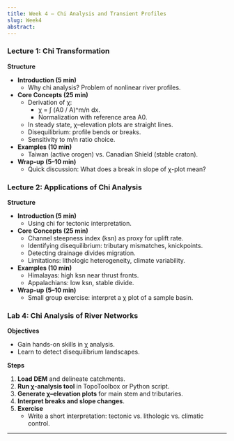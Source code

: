 ```yaml
---
title: Week 4 – Chi Analysis and Transient Profiles
slug: Week4
abstract:
---
```


### Lecture 1: Chi Transformation
**Structure**
- **Introduction (5 min)**
  - Why chi analysis? Problem of nonlinear river profiles.
- **Core Concepts (25 min)**
  - Derivation of χ:
    - χ = ∫ (A0 / A)^m/n dx.
    - Normalization with reference area A0.
  - In steady state, χ–elevation plots are straight lines.
  - Disequilibrium: profile bends or breaks.
  - Sensitivity to m/n ratio choice.
- **Examples (10 min)**
  - Taiwan (active orogen) vs. Canadian Shield (stable craton).
- **Wrap-up (5–10 min)**
  - Quick discussion: What does a break in slope of χ-plot mean?

### Lecture 2: Applications of Chi Analysis
**Structure**
- **Introduction (5 min)**
  - Using chi for tectonic interpretation.
- **Core Concepts (25 min)**
  - Channel steepness index (ksn) as proxy for uplift rate.
  - Identifying disequilibrium: tributary mismatches, knickpoints.
  - Detecting drainage divides migration.
  - Limitations: lithologic heterogeneity, climate variability.
- **Examples (10 min)**
  - Himalayas: high ksn near thrust fronts.
  - Appalachians: low ksn, stable divide.
- **Wrap-up (5–10 min)**
  - Small group exercise: interpret a χ plot of a sample basin.

### Lab 4: Chi Analysis of River Networks
**Objectives**
- Gain hands-on skills in χ analysis.
- Learn to detect disequilibrium landscapes.

**Steps**
1. **Load DEM** and delineate catchments.
2. **Run χ-analysis tool** in TopoToolbox or Python script.
3. **Generate χ–elevation plots** for main stem and tributaries.
4. **Interpret breaks and slope changes**.
5. **Exercise**
   - Write a short interpretation: tectonic vs. lithologic vs. climatic control.

---